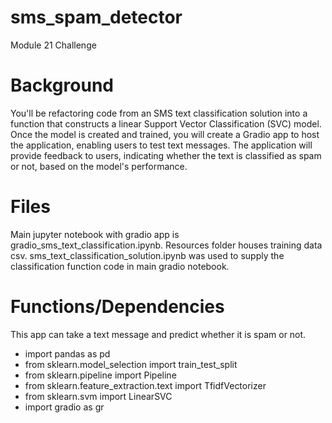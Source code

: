 # sms_spam_detector
Module 21 Challenge

# Background
You'll be refactoring code from an SMS text classification solution into a function that constructs a linear Support Vector Classification (SVC) model. Once the model is created and trained, you will create a Gradio app to host the application, enabling users to test text messages. The application will provide feedback to users, indicating whether the text is classified as spam or not, based on the model's performance.

# Files
Main jupyter notebook with gradio app is gradio_sms_text_classification.ipynb.
Resources folder houses training data csv.
sms_text_classification_solution.ipynb was used to supply the classification function code in main gradio notebook.

# Functions/Dependencies
This app can take a text message and predict whether it is spam or not.
- import pandas as pd
- from sklearn.model_selection import train_test_split
- from sklearn.pipeline import Pipeline
- from sklearn.feature_extraction.text import TfidfVectorizer
- from sklearn.svm import LinearSVC
- import gradio as gr